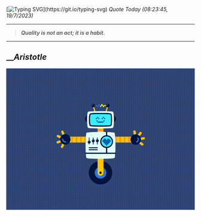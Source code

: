 [![Typing SVG](https://readme-typing-svg.herokuapp.com?font=Press+Start+2P&color=C2F784&size=35&width=900&height=100&lines=Hello+World%2C+I'm+Hung+!)](https://git.io/typing-svg) 
_Quote Today (08:23:45, 19/7/2023)_
___
>**_Quality is not an act; it is a habit._**
___

## __**_Aristotle_**

![RobotDance](src/assets/images/robot-dancing-dribble.gif?style=center)
